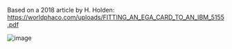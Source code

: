 Based on a 2018 article by H. Holden:
https://worldphaco.com/uploads/FITTING_AN_EGA_CARD_TO_AN_IBM_5155.pdf

![image](https://github.com/xmamat/ega-composite-output-feature-adapter/assets/8502368/69195eae-2c76-4626-b6a7-e79af33243be)
